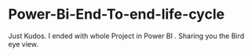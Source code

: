 # Power-Bi-End-To-end-life-cycle
Just Kudos. I ended with whole Project in Power BI . Sharing you the Bird eye view.
